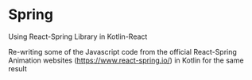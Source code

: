 # Spring
Using React-Spring Library in Kotlin-React 

Re-writing some of the Javascript code from the official React-Spring Animation websites (https://www.react-spring.io/) in Kotlin for the same result
